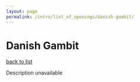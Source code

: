 ```yaml
---
layout: page
permalink: /intro/list_of_openings/danish-gambit/
---
```


# Danish Gambit

[back to list](../../list_of_openings)

Description unavailable